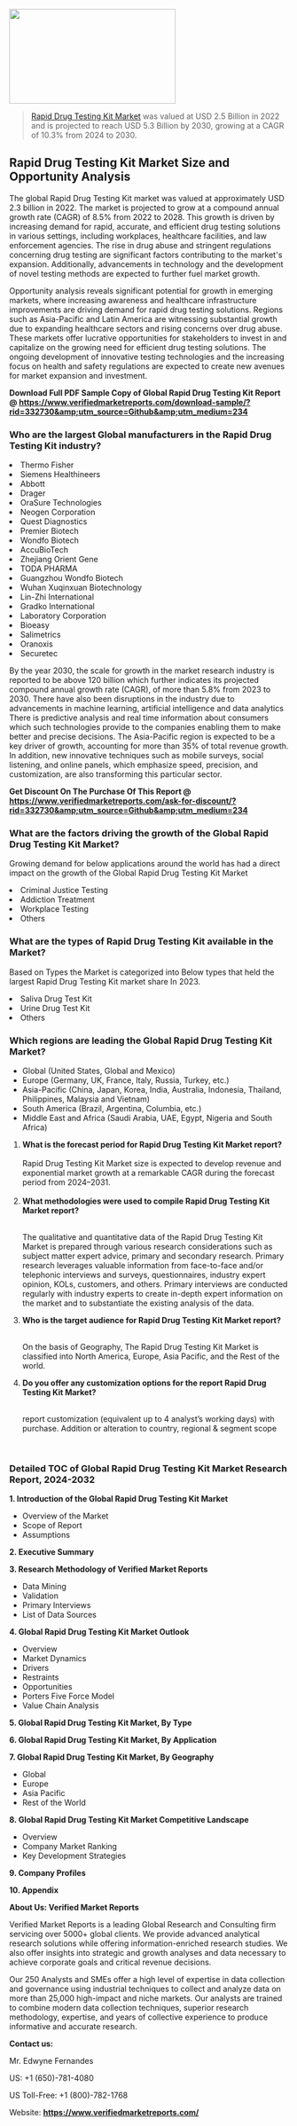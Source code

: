
<img src="https://ffe5etoiles.com/wp-content/uploads/2024/12/MST1-300x171.png" alt="" width="300" height="171" class="alignnone size-medium wp-image-20088" /><blockquote><p><p><a href="https://www.verifiedmarketreports.com/download-sample/?rid=332730&utm_source=Github&utm_medium=234" target="_blank">Rapid Drug Testing Kit Market</a> was valued at USD 2.5 Billion in 2022 and is projected to reach USD 5.3 Billion by 2030, growing at a CAGR of 10.3% from 2024 to 2030.</p></blockquote><p><h2>Rapid Drug Testing Kit Market Size and Opportunity Analysis</h2><p>The global Rapid Drug Testing Kit market was valued at approximately USD 2.3 billion in 2022. The market is projected to grow at a compound annual growth rate (CAGR) of 8.5% from 2022 to 2028. This growth is driven by increasing demand for rapid, accurate, and efficient drug testing solutions in various settings, including workplaces, healthcare facilities, and law enforcement agencies. The rise in drug abuse and stringent regulations concerning drug testing are significant factors contributing to the market's expansion. Additionally, advancements in technology and the development of novel testing methods are expected to further fuel market growth.</p><p>Opportunity analysis reveals significant potential for growth in emerging markets, where increasing awareness and healthcare infrastructure improvements are driving demand for rapid drug testing solutions. Regions such as Asia-Pacific and Latin America are witnessing substantial growth due to expanding healthcare sectors and rising concerns over drug abuse. These markets offer lucrative opportunities for stakeholders to invest in and capitalize on the growing need for efficient drug testing solutions. The ongoing development of innovative testing technologies and the increasing focus on health and safety regulations are expected to create new avenues for market expansion and investment.</p></p><p class=""><strong>Download Full PDF Sample Copy of Global Rapid Drug Testing Kit Report @ <a href="https://www.verifiedmarketreports.com/download-sample/?rid=332730&amp;utm_source=Github&amp;utm_medium=234" target="_blank">https://www.verifiedmarketreports.com/download-sample/?rid=332730&amp;utm_source=Github&amp;utm_medium=234</a></strong></p><h3 id="" class="">Who are the largest Global manufacturers in the Rapid Drug Testing Kit industry?</h3><p><li>Thermo Fisher</li><li> Siemens Healthineers</li><li> Abbott</li><li> Drager</li><li> OraSure Technologies</li><li> Neogen Corporation</li><li> Quest Diagnostics</li><li> Premier Biotech</li><li> Wondfo Biotech</li><li> AccuBioTech</li><li> Zhejiang Orient Gene</li><li> TODA PHARMA</li><li> Guangzhou Wondfo Biotech</li><li> Wuhan Xuqinxuan Biotechnology</li><li> Lin-Zhi International</li><li> Gradko International</li><li> Laboratory Corporation</li><li> Bioeasy</li><li> Salimetrics</li><li> Oranoxis</li><li> Securetec</li></p><div class=""><div class="" dir="" data-message-author-role="" data-message-id="" data-message-model-slug=""><div class=""><div class=""><div class=""><div class="" dir="" data-message-author-role="" data-message-id="" data-message-model-slug=""><div class=""><div class=""><p>By the year 2030, the scale for growth in the market research industry is reported to be above 120 billion which further indicates its projected compound annual growth rate (CAGR), of more than 5.8% from 2023 to 2030. There have also been disruptions in the industry due to advancements in machine learning, artificial intelligence and data analytics There is predictive analysis and real time information about consumers which such technologies provide to the companies enabling them to make better and precise decisions. The Asia-Pacific region is expected to be a key driver of growth, accounting for more than 35% of total revenue growth. In addition, new innovative techniques such as mobile surveys, social listening, and online panels, which emphasize speed, precision, and customization, are also transforming this particular sector.</p><p><strong>Get Discount On The Purchase Of This Report @&nbsp; <a href="https://www.verifiedmarketreports.com/ask-for-discount/?rid=332730&amp;utm_source=Github&amp;utm_medium=234" target="_blank">https://www.verifiedmarketreports.com/ask-for-discount/?rid=332730&amp;utm_source=Github&amp;utm_medium=234</a></strong></p></div></div></div></div></div></div></div></div><h3 id="" class="">What are the factors driving the growth of the Global Rapid Drug Testing Kit Market?</h3><p id="" class="">Growing demand for below applications around the world has had a direct impact on the growth of the Global Rapid Drug Testing Kit Market</p><p id="" class=""><li>Criminal Justice Testing</li><li> Addiction Treatment</li><li> Workplace Testing</li><li> Others</li></p><h3 id="" class="">What are the types of Rapid Drug Testing Kit available in the Market?</h3><p id="" class="">Based on Types the Market is categorized into Below types that held the largest Rapid Drug Testing Kit market share In 2023.</p><p id="" class=""><li>Saliva Drug Test Kit</li><li> Urine Drug Test Kit</li><li> Others</li></p><h3 id="" class="">Which regions are leading the Global Rapid Drug Testing Kit Market?</h3><ul><li>Global (United States, Global and Mexico)</li><li>Europe (Germany, UK, France, Italy, Russia, Turkey, etc.)</li><li>Asia-Pacific (China, Japan, Korea, India, Australia, Indonesia, Thailand, Philippines, Malaysia and Vietnam)</li><li>South America (Brazil, Argentina, Columbia, etc.)</li><li>Middle East and Africa (Saudi Arabia, UAE, Egypt, Nigeria and South Africa)</li></ul><p><ol><li><strong>What is the forecast period for Rapid Drug Testing Kit Market report?<br /></strong><br /><span data-sheets-root="1" data-sheets-value="{&quot;1&quot;:2,&quot;2&quot;:&quot;XXXX size is expected to develop revenue and exponential market growth at a remarkable CAGR during the forecast period from 2024&ndash;2030.&quot;}" data-sheets-userformat="{&quot;2&quot;:12674,&quot;4&quot;:{&quot;1&quot;:2,&quot;2&quot;:16776960},&quot;10&quot;:2,&quot;11&quot;:0,&quot;15&quot;:&quot;Arial&quot;,&quot;16&quot;:12}">Rapid Drug Testing Kit Market size is expected to develop revenue and exponential market growth at a remarkable CAGR during the forecast period from 2024&ndash;2031.</span><br /><br /></li><li><strong>What methodologies were used to compile Rapid Drug Testing Kit Market report?<br /><br /></strong><p>The qualitative and quantitative data of the&nbsp;Rapid Drug Testing Kit Market is prepared through various research considerations such as subject matter expert advice, primary and secondary research. Primary research leverages valuable information from face-to-face and/or telephonic interviews and surveys, questionnaires, industry expert opinion, KOLs, customers, and others. Primary interviews are conducted regularly with industry experts to create in-depth expert information on the market and to substantiate the existing analysis of the data.&nbsp;</p></li><li><strong>Who is the target audience for Rapid Drug Testing Kit Market report?<br /><br /></strong><p>On the basis of Geography, The&nbsp;Rapid Drug Testing Kit Market is classified into North America, Europe, Asia Pacific, and the Rest of the world.</p></li><li><strong>Do you offer any customization options for the report Rapid Drug Testing Kit Market?<br /><br /></strong><p>report customization (equivalent up to 4 analyst&rsquo;s working days) with purchase. Addition or alteration to country, regional &amp; segment scope</p><p>&nbsp;</p></li></ol></p><h3 id="" class="">Detailed TOC of Global Rapid Drug Testing Kit Market Research Report, 2024-2032</h3><p id="" class=""><strong>1. Introduction of the Global Rapid Drug Testing Kit Market</strong></p><ul><li>Overview of the Market</li><li>Scope of Report</li><li>Assumptions</li></ul><p id="" class=""><strong>2. Executive Summary</strong></p><p id="" class=""><strong>3. Research Methodology of&nbsp;Verified Market Reports</strong></p><ul><li>Data Mining</li><li>Validation</li><li>Primary Interviews</li><li>List of Data Sources</li></ul><p id="" class=""><strong>4. Global Rapid Drug Testing Kit Market Outlook</strong></p><ul><li>Overview</li><li>Market Dynamics</li><li>Drivers</li><li>Restraints</li><li>Opportunities</li><li>Porters Five Force Model</li><li>Value Chain Analysis</li></ul><p id="" class=""><strong>5. Global Rapid Drug Testing Kit Market, By&nbsp;Type</strong></p><p id="" class=""><strong>6. Global Rapid Drug Testing Kit Market, By Application</strong></p><p id="" class=""><strong>7. Global Rapid Drug Testing Kit Market, By Geography</strong></p><ul><li>Global</li><li>Europe</li><li>Asia Pacific</li><li>Rest of the World</li></ul><p id="" class=""><strong>8. Global Rapid Drug Testing Kit Market Competitive Landscape</strong></p><ul><li>Overview</li><li>Company Market Ranking</li><li>Key Development Strategies</li></ul><p id="" class=""><strong>9. Company Profiles</strong></p><p id="" class=""><strong>10. Appendix</strong></p><p id="" class=""><strong>About Us: Verified Market Reports</strong></p><p id="" class="">Verified Market Reports is a leading Global Research and Consulting firm servicing over 5000+ global clients. We provide advanced analytical research solutions while offering information-enriched research studies. We also offer insights into strategic and growth analyses and data necessary to achieve corporate goals and critical revenue decisions.</p><p id="" class="">Our 250 Analysts and SMEs offer a high level of expertise in data collection and governance using industrial techniques to collect and analyze data on more than 25,000 high-impact and niche markets. Our analysts are trained to combine modern data collection techniques, superior research methodology, expertise, and years of collective experience to produce informative and accurate research.</p><p id="" class=""><strong>Contact us:</strong></p><p id="" class="">Mr. Edwyne Fernandes</p><p id="" class="">US: +1 (650)-781-4080</p><p id="" class="">US Toll-Free: +1 (800)-782-1768</p><p id="" class="">Website: <a target="" data-test-app-aware-link=""><strong>https://www.verifiedmarketreports.com/</strong></a></p>
